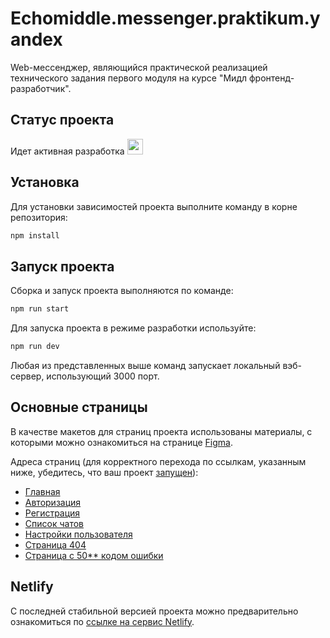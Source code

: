 # Echomiddle.messenger.praktikum.yandex

Web-мессенджер, являющийся практической реализацией технического задания первого модуля на курсе "Мидл фронтенд-разработчик".

## Статус проекта

Идет активная разработка <img src="https://media.tenor.com/wpSo-8CrXqUAAAAi/loading-loading-forever.gif" width="25" height="25"/>

## Установка

Для установки зависимостей проекта выполните команду в корне репозитория:

```bash
npm install
```

## Запуск проекта
<a name="runBuild"></a>

Сборка и запуск проекта выполняются по команде:

```bash
npm run start
```

Для запуска проекта в режиме разработки используйте:
```bash
npm run dev
```
Любая из представленных выше команд запускает локальный вэб-сервер, использующий 3000 порт.

## Основные страницы

В качестве макетов для страниц проекта использованы материалы, с которыми можно ознакомиться на странице [Figma](https://www.figma.com/file/biyi5HcxbCObhjsuNPkepf/Yandex.module_1.Chat?type=design&node-id=0-1&mode=design).

Адреса страниц (для корректного перехода по ссылкам, указанным ниже, убедитесь, что ваш проект [запущен](#runBuild)):

+ [Главная](http://localhost:3000/)
+ [Авторизация](http://localhost:3000/login/)
+ [Регистрация](http://localhost:3000/registration/)
+ [Список чатов](http://localhost:3000/chats/)
+ [Настройки пользователя](http://localhost:3000/profile/)
+ [Страница 404](http://localhost:3000/404/)
+ [Страница с 50** кодом ошибки](http://localhost:3000/500/)

##  Netlify

С последней стабильной версией проекта можно предварительно ознакомиться по [ссылке на сервис Netlify](https://yandex-module-chat.netlify.app/).
